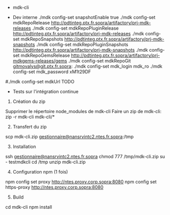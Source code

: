 * mdk-cli



* Dev interne
./mdk config-set snapshotEnable true
./mdk config-set mdkRepoRelease http://pdtinteg.ptx.fr.sopra/artifactory/prj-mdk-releases
./mdk config-set mdkRepoPluginRelease http://pdtinteg.ptx.fr.sopra/artifactory/prj-mdk-releases
./mdk config-set mdkRepoSnapshots http://pdtinteg.ptx.fr.sopra/artifactory/prj-mdk-snapshots
./mdk config-set mdkRepoPluginSnapshots http://pdtinteg.ptx.fr.sopra/artifactory/prj-mdk-snapshots
./mdk config-set mdkRepoGemsRelease http://pdtinteg.ptx.fr.sopra/artifactory/prj-mdkgems-releases/gems
./mdk config-set mdkRepoGit gitmovalys@git.ptx.fr.sopra:
./mdk config-set mdk_login mdk_ro
./mdk config-set mdk_password xM1t29DF

#./mdk config-set mdkUrl TODO

* Tests sur l'intégration continue

1) Création du zip

Supprimer le répertoire node_modules de mdk-cli
Faire un zip de mdk-cli:
zip -r mdk-cli mdk-cli/*

2) Transfert du zip

scp mdk-cli.zip gestionnaire@nansrvintc2.ntes.fr.sopra:/tmp

3) Installation

ssh gestionnaire@nansrvintc2.ntes.fr.sopra
chmod 777 /tmp/mdk-cli.zip
su - testmdkcli
cd /tmp
unzip mdk-cli.zip

4) Configuration npm (1 fois)

npm config set proxy http://ntes.proxy.corp.sopra:8080
npm config set https-proxy http://ntes.proxy.corp.sopra:8080

5) Build

cd mdk-cli
npm install
